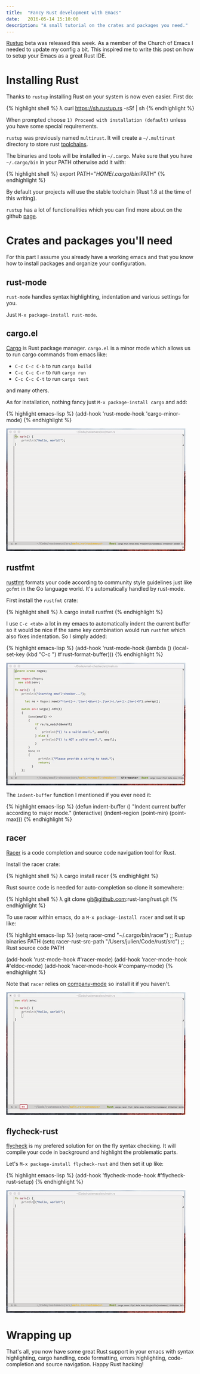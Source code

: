 ```yaml
---
title:  "Fancy Rust development with Emacs"
date:   2016-05-14 15:10:00
description: "A small tutorial on the crates and packages you need."
---
```


[Rustup](https://www.rustup.rs) beta was released this week. As a member of the Church of Emacs I needed to update my config a bit. This inspired me to write this post on how to setup your Emacs as a great Rust IDE.


# Installing Rust

Thanks to `rustup` installing Rust on your system is now even easier. First do:

{% highlight shell %}
λ curl https://sh.rustup.rs -sSf | sh
{% endhighlight %}

When prompted choose `1) Proceed with installation (default)` unless you have some special requirements.

`rustup` was previously named `multirust`. It will create a `~/.multirust` directory to store rust [toolchains](https://github.com/rust-lang-nursery/rustup.rs#toolchain-specification).

The binaries and tools will be installed in `~/.cargo`. Make sure that you have `~/.cargo/bin` in your PATH otherwise add it with:

{% highlight shell %}
export PATH="$HOME/.cargo/bin:$PATH"
{% endhighlight %}

By default your projects will use the stable toolchain (Rust 1.8 at the time of this writing).

`rustup` has a lot of functionalities which you can find more about on the github [page](https://github.com/rust-lang-nursery/rustup.rs).

# Crates and packages you'll need

For this part I assume you already have a working emacs and that you know how to install packages and organize your configuration.


## rust-mode

`rust-mode` handles syntax highlighting, indentation and various settings for you.

Just `M-x package-install rust-mode`.


## cargo.el

[Cargo](http://doc.crates.io/index.html) is Rust package manager. `cargo.el` is a minor mode which allows us to run cargo commands from emacs like:

- `C-c C-c C-b` to run `cargo build`
- `C-c C-c C-r` to run `cargo run`
- `C-c C-c C-t` to run `cargo test`

and many others.

As for installation, nothing fancy just `M-x package-install cargo` and add:

{% highlight emacs-lisp %}
(add-hook 'rust-mode-hook 'cargo-minor-mode)
{% endhighlight %}

![Cargo run](/assets/images/cargo-run.gif)


## rustfmt

[rustfmt](https://github.com/rust-lang-nursery/rustfmt) formats your code according to community style guidelines just like `gofmt` in the Go language world. It's automatically handled by rust-mode.

First install the `rustfmt` crate:

{% highlight shell %}
λ cargo install rustfmt
{% endhighlight %}

I use `C-c <tab>` a lot in my emacs to automatically indent the current buffer so it would be nice if the same key combination would run `rustfmt` which also fixes indentation. So I simply added:

{% highlight emacs-lisp %}
(add-hook 'rust-mode-hook
          (lambda ()
            (local-set-key (kbd "C-c <tab>") #'rust-format-buffer)))
{% endhighlight %}

![rustfmt](/assets/images/rustfmt.gif)

The `ìndent-buffer` function I mentioned if you ever need it:

{% highlight emacs-lisp %}
(defun indent-buffer ()
  "Indent current buffer according to major mode."
  (interactive)
  (indent-region (point-min) (point-max)))
{% endhighlight %}


## racer

[Racer](https://github.com/phildawes/racer) is a code completion and source code navigation tool for Rust.

Install the racer crate:

{% highlight shell %}
λ cargo install racer
{% endhighlight %}

Rust source code is needed for auto-completion so clone it somewhere:

{% highlight shell %}
λ git clone git@github.com:rust-lang/rust.git
{% endhighlight %}

To use racer within emacs, do a `M-x package-install racer` and set it up like:

{% highlight emacs-lisp %}
(setq racer-cmd "~/.cargo/bin/racer") ;; Rustup binaries PATH
(setq racer-rust-src-path "/Users/julien/Code/rust/src") ;; Rust source code PATH

(add-hook 'rust-mode-hook #'racer-mode)
(add-hook 'racer-mode-hook #'eldoc-mode)
(add-hook 'racer-mode-hook #'company-mode)
{% endhighlight %}

Note that `racer` relies on [company-mode](https://company-mode.github.io) so install it if you haven't.

![racer](/assets/images/racer.gif)

## flycheck-rust

[flycheck](http://www.flycheck.org/en/latest/) is my prefered solution for on the fly syntax checking.
It will compile your code in background and highlight the problematic parts.

Let's `M-x package-install flycheck-rust` and then set it up like:

{% highlight emacs-lisp %}
(add-hook 'flycheck-mode-hook #'flycheck-rust-setup)
{% endhighlight %}

![flycheck](/assets/images/flycheck.gif)


# Wrapping up

That's all, you now have some great Rust support in your emacs with syntax highlighting, cargo handling, code formatting, errors highlighting, code-completion and source navigation. Happy Rust hacking!

